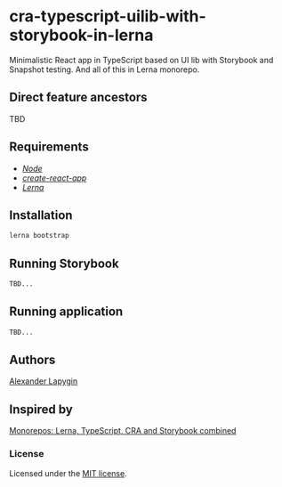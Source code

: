 # cra-typescript-uilib-with-storybook-in-lerna

Minimalistic React app in TypeScript based on UI lib with Storybook and Snapshot testing.
And all of this in Lerna monorepo.

## Direct feature ancestors

TBD

## Requirements

* [*Node*](https://nodejs.org/en/download/package-manager/)
* [*create-react-app*](https://facebook.github.io/create-react-app/)
* [*Lerna*](https://lerna.js.org/)

## Installation

```sh
lerna bootstrap
```

## Running Storybook

```sh
TBD...
```

## Running application

```sh
TBD...
```

## Authors

[Alexander Lapygin](https://github.com/AlexanderLapygin)

## Inspired by

[Monorepos: Lerna, TypeScript, CRA and Storybook combined](https://dev.to/shnydercom/monorepos-lerna-typescript-cra-and-storybook-combined-4hli)

### License

Licensed under the [MIT license](./LICENSE). 

